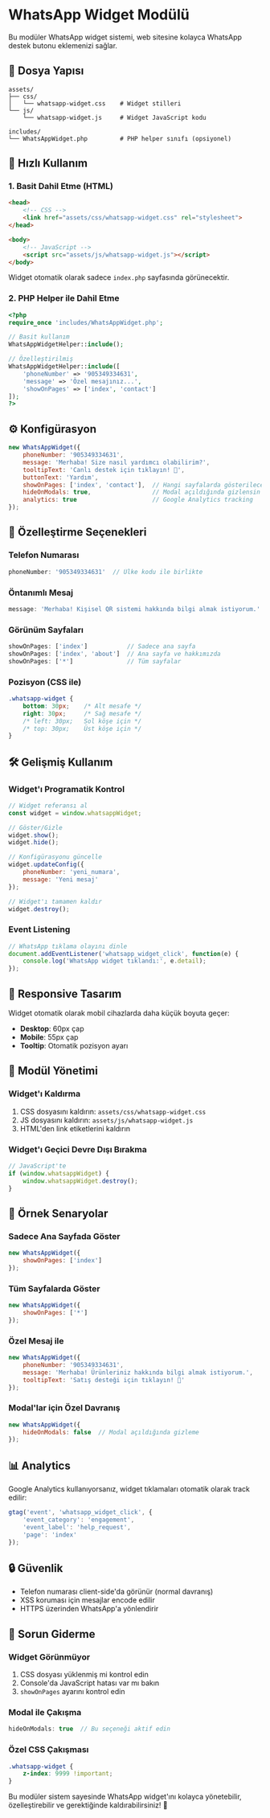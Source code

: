 # WhatsApp Widget Modülü

Bu modüler WhatsApp widget sistemi, web sitesine kolayca WhatsApp destek butonu eklemenizi sağlar.

## 📁 Dosya Yapısı

```
assets/
├── css/
│   └── whatsapp-widget.css    # Widget stilleri
└── js/
    └── whatsapp-widget.js     # Widget JavaScript kodu

includes/
└── WhatsAppWidget.php         # PHP helper sınıfı (opsiyonel)
```

## 🚀 Hızlı Kullanım

### 1. Basit Dahil Etme (HTML)

```html
<head>
    <!-- CSS -->
    <link href="assets/css/whatsapp-widget.css" rel="stylesheet">
</head>

<body>
    <!-- JavaScript -->
    <script src="assets/js/whatsapp-widget.js"></script>
</body>
```

Widget otomatik olarak sadece `index.php` sayfasında görünecektir.

### 2. PHP Helper ile Dahil Etme

```php
<?php
require_once 'includes/WhatsAppWidget.php';

// Basit kullanım
WhatsAppWidgetHelper::include();

// Özelleştirilmiş
WhatsAppWidgetHelper::include([
    'phoneNumber' => '905349334631',
    'message' => 'Özel mesajınız...',
    'showOnPages' => ['index', 'contact']
]);
?>
```

## ⚙️ Konfigürasyon

```javascript
new WhatsAppWidget({
    phoneNumber: '905349334631',
    message: 'Merhaba! Size nasıl yardımcı olabilirim?',
    tooltipText: 'Canlı destek için tıklayın! 💬',
    buttonText: 'Yardım',
    showOnPages: ['index', 'contact'],  // Hangi sayfalarda gösterilecek
    hideOnModals: true,                 // Modal açıldığında gizlensin mi
    analytics: true                     // Google Analytics tracking
});
```

## 🎨 Özelleştirme Seçenekleri

### Telefon Numarası
```javascript
phoneNumber: '905349334631'  // Ülke kodu ile birlikte
```

### Öntanımlı Mesaj
```javascript
message: 'Merhaba! Kişisel QR sistemi hakkında bilgi almak istiyorum.'
```

### Görünüm Sayfaları
```javascript
showOnPages: ['index']           // Sadece ana sayfa
showOnPages: ['index', 'about']  // Ana sayfa ve hakkımızda
showOnPages: ['*']               // Tüm sayfalar
```

### Pozisyon (CSS ile)
```css
.whatsapp-widget {
    bottom: 30px;    /* Alt mesafe */
    right: 30px;     /* Sağ mesafe */
    /* left: 30px;   Sol köşe için */
    /* top: 30px;    Üst köşe için */
}
```

## 🛠️ Gelişmiş Kullanım

### Widget'ı Programatik Kontrol

```javascript
// Widget referansı al
const widget = window.whatsappWidget;

// Göster/Gizle
widget.show();
widget.hide();

// Konfigürasyonu güncelle
widget.updateConfig({
    phoneNumber: 'yeni_numara',
    message: 'Yeni mesaj'
});

// Widget'ı tamamen kaldır
widget.destroy();
```

### Event Listening

```javascript
// WhatsApp tıklama olayını dinle
document.addEventListener('whatsapp_widget_click', function(e) {
    console.log('WhatsApp widget tıklandı:', e.detail);
});
```

## 📱 Responsive Tasarım

Widget otomatik olarak mobil cihazlarda daha küçük boyuta geçer:

- **Desktop**: 60px çap
- **Mobile**: 55px çap
- **Tooltip**: Otomatik pozisyon ayarı

## 🔧 Modül Yönetimi

### Widget'ı Kaldırma
1. CSS dosyasını kaldırın: `assets/css/whatsapp-widget.css`
2. JS dosyasını kaldırın: `assets/js/whatsapp-widget.js`
3. HTML'den link etiketlerini kaldırın

### Widget'ı Geçici Devre Dışı Bırakma
```javascript
// JavaScript'te
if (window.whatsappWidget) {
    window.whatsappWidget.destroy();
}
```

## 🎯 Örnek Senaryolar

### Sadece Ana Sayfada Göster
```javascript
new WhatsAppWidget({
    showOnPages: ['index']
});
```

### Tüm Sayfalarda Göster
```javascript
new WhatsAppWidget({
    showOnPages: ['*']
});
```

### Özel Mesaj ile
```javascript
new WhatsAppWidget({
    phoneNumber: '905349334631',
    message: 'Merhaba! Ürünleriniz hakkında bilgi almak istiyorum.',
    tooltipText: 'Satış desteği için tıklayın! 🛒'
});
```

### Modal'lar için Özel Davranış
```javascript
new WhatsAppWidget({
    hideOnModals: false  // Modal açıldığında gizleme
});
```

## 📊 Analytics

Google Analytics kullanıyorsanız, widget tıklamaları otomatik olarak track edilir:

```javascript
gtag('event', 'whatsapp_widget_click', {
    'event_category': 'engagement',
    'event_label': 'help_request',
    'page': 'index'
});
```

## 🔒 Güvenlik

- Telefon numarası client-side'da görünür (normal davranış)
- XSS koruması için mesajlar encode edilir
- HTTPS üzerinden WhatsApp'a yönlendirir

## 🐛 Sorun Giderme

### Widget Görünmüyor
1. CSS dosyası yüklenmiş mi kontrol edin
2. Console'da JavaScript hatası var mı bakın
3. `showOnPages` ayarını kontrol edin

### Modal ile Çakışma
```javascript
hideOnModals: true  // Bu seçeneği aktif edin
```

### Özel CSS Çakışması
```css
.whatsapp-widget {
    z-index: 9999 !important;
}
```

Bu modüler sistem sayesinde WhatsApp widget'ını kolayca yönetebilir, özelleştirebilir ve gerektiğinde kaldırabilirsiniz! 🚀
